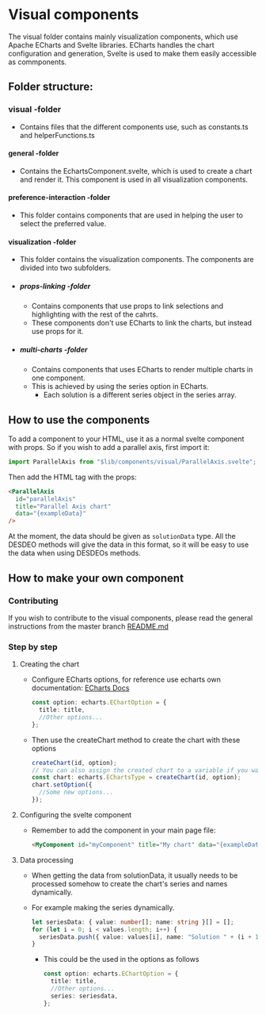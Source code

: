 # Visual components

The visual folder contains mainly visualization components, which use Apache ECharts and Svelte libraries. ECharts handles the chart configuration and generation, Svelte is used to make them easily accessible as commponents.

## Folder structure:

### visual -folder

- Contains files that the different components use, such as constants.ts and helperFunctions.ts

#### general -folder

- Contains the EchartsComponent.svelte, which is used to create a chart and render it. This component is used in all visualization components.

#### preference-interaction -folder

- This folder contains components that are used in helping the user to select the preferred value.

#### visualization -folder

- This folder contains the visualization components. The components are divided into two subfolders.

- ##### props-linking -folder
  - Contains components that use props to link selections and highlighting with the rest of the cahrts.
  - These components don't use ECharts to link the charts, but instead use props for it.
- ##### multi-charts -folder
  - Contains components that uses ECharts to render multiple charts in one component.
  - This is achieved by using the series option in ECharts.
    - Each solution is a different series object in the series array.

## How to use the components

To add a component to your HTML, use it as a normal svelte component with props. So if you wish to add a parallel axis, first import it:

```typescript
import ParallelAxis from "$lib/components/visual/ParallelAxis.svelte";
```

Then add the HTML tag with the props:

```html
<ParallelAxis
  id="parallelAxis"
  title="Parallel Axis chart"
  data="{exampleData}"
/>
```

At the moment, the data should be given as `solutionData` type. All the DESDEO methods will give the data in this format, so it will be easy to use the data when using DESDEOs methods.

## How to make your own component

### Contributing

If you wish to contribute to the visual components, please read the general instructions from the master branch [README.md](https://github.com/industrial-optimization-group/desdeo-webui/tree/master#version-control-and-contributing)

### Step by step

1. Creating the chart
   - Configure ECharts options, for reference use echarts own documentation: [ECharts Docs](https://echarts.apache.org/en/option.html#title)
     ```typescript
     const option: echarts.EChartOption = {
       title: title,
       //Other options...
     };
     ```
   - Then use the createChart method to create the chart with these options
     ```typescript
     createChart(id, option);
     // You can also assign the created chart to a variable if you want to use it later.
     const chart: echarts.EChartsType = createChart(id, option);
     chart.setOption({
       //Some new options...
     });
     ```
1. Configuring the svelte component
   - Remember to add the component in your main page file:
     ```html
     <MyComponent id="myComponent" title="My chart" data="{exampleData}" />
     ```
1. Data processing

   - When getting the data from solutionData, it usually needs to be processed somehow to create the chart's series and names dynamically.
   - For example making the series dynamically.

     ```typescript
     let seriesData: { value: number[]; name: string }[] = [];
     for (let i = 0; i < values.length; i++) {
       seriesData.push({ value: values[i], name: "Solution " + (i + 1) });
     }
     ```

     - This could be the used in the options as follows
       ```typescript
       const option: echarts.EChartOption = {
         title: title,
         //Other options...
         series: seriesdata,
       };
       ```
